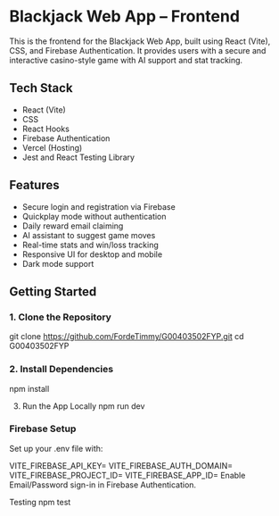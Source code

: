 # Blackjack Web App – Frontend

This is the frontend for the Blackjack Web App, built using React (Vite), CSS, and Firebase Authentication. It provides users with a secure and interactive casino-style game with AI support and stat tracking.

## Tech Stack

- React (Vite)
- CSS
- React Hooks
- Firebase Authentication
- Vercel (Hosting)
- Jest and React Testing Library

## Features

- Secure login and registration via Firebase
- Quickplay mode without authentication
- Daily reward email claiming
- AI assistant to suggest game moves
- Real-time stats and win/loss tracking
- Responsive UI for desktop and mobile
- Dark mode support

## Getting Started

### 1. Clone the Repository
git clone https://github.com/FordeTimmy/G00403502FYP.git
cd G00403502FYP

### 2. Install Dependencies
npm install

3. Run the App Locally
npm run dev

### Firebase Setup
Set up your .env file with:

VITE_FIREBASE_API_KEY=
VITE_FIREBASE_AUTH_DOMAIN=
VITE_FIREBASE_PROJECT_ID=
VITE_FIREBASE_APP_ID=
Enable Email/Password sign-in in Firebase Authentication.

Testing
npm test
